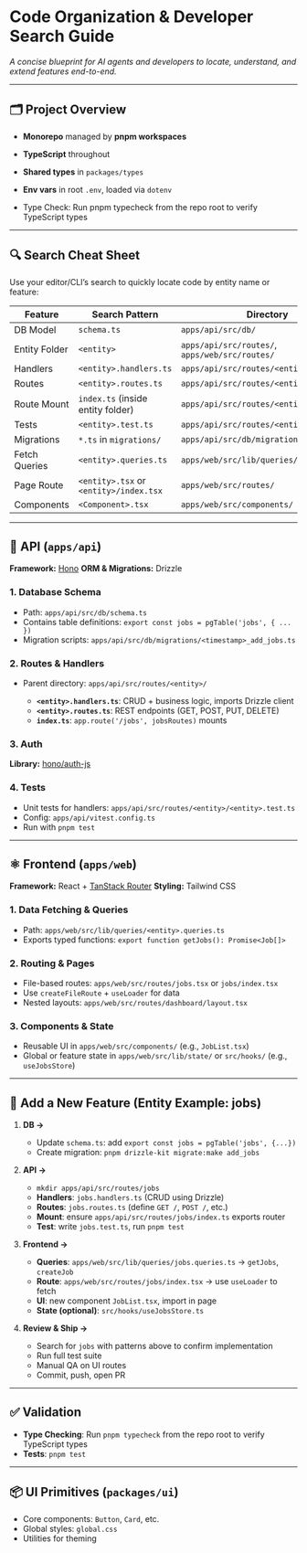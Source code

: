 # Code Organization & Developer Search Guide

*A concise blueprint for AI agents and developers to locate, understand, and extend features end-to-end.*

---

## 🗂️ Project Overview

* **Monorepo** managed by **pnpm workspaces**
* **TypeScript** throughout
* **Shared types** in `packages/types`
* **Env vars** in root `.env`, loaded via `dotenv`

* Type Check: Run pnpm typecheck from the repo root to verify TypeScript types

---

## 🔍 Search Cheat Sheet

Use your editor/CLI’s search to quickly locate code by entity name or feature:

| Feature       | Search Pattern                         | Directory                                      |
| ------------- | -------------------------------------- | ---------------------------------------------- |
| DB Model      | `schema.ts`                            | `apps/api/src/db/`                             |
| Entity Folder | `<entity>`                             | `apps/api/src/routes/`, `apps/web/src/routes/` |
| Handlers      | `<entity>.handlers.ts`                 | `apps/api/src/routes/<entity>/`                |
| Routes        | `<entity>.routes.ts`                   | `apps/api/src/routes/<entity>/`                |
| Route Mount   | `index.ts` (inside entity folder)      | `apps/api/src/routes/<entity>/index.ts`        |
| Tests         | `<entity>.test.ts`                     | `apps/api/src/routes/<entity>/`                |
| Migrations    | `*.ts` in `migrations/`                | `apps/api/src/db/migrations/`                  |
| Fetch Queries | `<entity>.queries.ts`                  | `apps/web/src/lib/queries/`                    |
| Page Route    | `<entity>.tsx` or `<entity>/index.tsx` | `apps/web/src/routes/`                         |
| Components    | `<Component>.tsx`                      | `apps/web/src/components/`                     |

---

## 🧩 API (`apps/api`)

**Framework:** [Hono](https://hono.dev)
**ORM & Migrations:** Drizzle

### 1. Database Schema

* Path: `apps/api/src/db/schema.ts`
* Contains table definitions: `export const jobs = pgTable('jobs', { ... })`
* Migration scripts: `apps/api/src/db/migrations/<timestamp>_add_jobs.ts`

### 2. Routes & Handlers

* Parent directory: `apps/api/src/routes/<entity>/`

  * **`<entity>.handlers.ts`**: CRUD + business logic, imports Drizzle client
  * **`<entity>.routes.ts`**: REST endpoints (GET, POST, PUT, DELETE)
  * **`index.ts`**: `app.route('/jobs', jobsRoutes)` mounts

### 3. Auth

**Library:** [hono/auth-js](https://www.npmjs.com/package/@hono/auth-js)


### 4. Tests

* Unit tests for handlers: `apps/api/src/routes/<entity>/<entity>.test.ts`
* Config: `apps/api/vitest.config.ts`
* Run with `pnpm test`

---

## ⚛️ Frontend (`apps/web`)

**Framework:** React + [TanStack Router](https://tanstack.com/router)
**Styling:** Tailwind CSS

### 1. Data Fetching & Queries

* Path: `apps/web/src/lib/queries/<entity>.queries.ts`
* Exports typed functions: `export function getJobs(): Promise<Job[]>`

### 2. Routing & Pages

* File-based routes: `apps/web/src/routes/jobs.tsx` or `jobs/index.tsx`
* Use `createFileRoute` + `useLoader` for data
* Nested layouts: `apps/web/src/routes/dashboard/layout.tsx`

### 3. Components & State

* Reusable UI in `apps/web/src/components/` (e.g., `JobList.tsx`)
* Global or feature state in `apps/web/src/lib/state/` or `src/hooks/` (e.g., `useJobsStore`)

---

## 🚀 Add a New Feature (Entity Example: **jobs**)

1. **DB →**

   * Update `schema.ts`: add `export const jobs = pgTable('jobs', {...})`
   * Create migration: `pnpm drizzle-kit migrate:make add_jobs`

2. **API →**

   * `mkdir apps/api/src/routes/jobs`
   * **Handlers**: `jobs.handlers.ts` (CRUD using Drizzle)
   * **Routes**: `jobs.routes.ts` (define `GET /`, `POST /`, etc.)
   * **Mount**: ensure `apps/api/src/routes/jobs/index.ts` exports router
   * **Test**: write `jobs.test.ts`, run `pnpm test`

3. **Frontend →**

   * **Queries**: `apps/web/src/lib/queries/jobs.queries.ts` → `getJobs`, `createJob`
   * **Route**: `apps/web/src/routes/jobs/index.tsx` → use `useLoader` to fetch
   * **UI**: new component `JobList.tsx`, import in page
   * **State (optional)**: `src/hooks/useJobsStore.ts`

4. **Review & Ship →**

   * Search for `jobs` with patterns above to confirm implementation
   * Run full test suite
   * Manual QA on UI routes
   * Commit, push, open PR

---

## ✅ Validation

* **Type Checking**: Run `pnpm typecheck` from the repo root to verify TypeScript types
* **Tests**: `pnpm test`
  
---

## 📦 UI Primitives (`packages/ui`)

* Core components: `Button`, `Card`, etc.
* Global styles: `global.css`
* Utilities for theming
